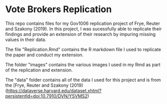 # Vote Brokers Replication

This repo contains files for my Gov1006 replication project of Frye, Reuter and Szakony (2019). In this project, 
I was sucessfully able to replicate their findings and provide an extension of their research by impuring missing
values in their data.

The file "Replication.Rmd" contains the R markdown file I used to replicate the paper and conduct my extension.

The folder "images" contains the various images I used in my Rmd as part of the replication and extension.

The "data" folder contains all of the data I used for this project and is from the [Frye, Reuter and Szakony (2019)(https://dataverse.harvard.edu/dataset.xhtml?persistentId=doi:10.7910/DVN/YSVMS2)
